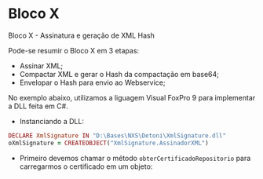 # Bloco X
Bloco X - Assinatura e geração de XML Hash

Pode-se resumir o Bloco X em 3 etapas:

* Assinar XML;
* Compactar XML e gerar o Hash da compactação em base64;
* Envelopar o Hash para envio ao Webservice;

No exemplo abaixo, utilizamos a liguagem Visual FoxPro 9 para implementar a DLL feita em C#.

* Instanciando a DLL:
```ruby
DECLARE XmlSignature IN "D:\Bases\NXS\Detoni\XmlSignature.dll"
oXmlSignature = CREATEOBJECT("XmlSignature.AssinadorXML")
```

* Primeiro devemos chamar o método `obterCertificadoRepositorio` para carregarmos o certificado em um objeto:


